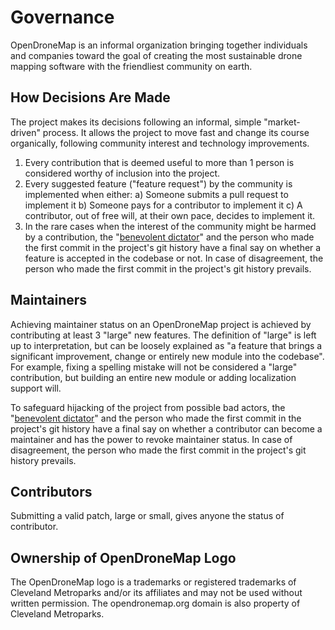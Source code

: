 # Governance

OpenDroneMap is an informal organization bringing together individuals and companies toward the goal of creating the most sustainable drone mapping software with the friendliest community on earth.

## How Decisions Are Made

The project makes its decisions following an informal, simple "market-driven" process. It allows the project to move fast and change its course organically, following community interest and technology improvements.

1. Every contribution that is deemed useful to more than 1 person is considered worthy of inclusion into the project.
2. Every suggested feature ("feature request") by the community is implemented when either: a) Someone submits a pull request to implement it b) Someone pays for a contributor to implement it c) A contributor, out of free will, at their own pace, decides to implement it.
3. In the rare cases when the interest of the community might be harmed by a contribution, the "[benevolent dictator](https://github.com/smathermather/)" and the person who made the first commit in the project's git history have a final say on whether a feature is accepted in the codebase or not. In case of disagreement, the person who made the first commit in the project's git history prevails.

## Maintainers

Achieving maintainer status on an OpenDroneMap project is achieved by contributing at least 3 "large" new features. 
The definition of "large" is left up to interpretation, but can be loosely explained as "a feature that brings a significant improvement, change or entirely new module into the codebase". 
For example, fixing a spelling mistake will not be considered a "large" contribution, but building an entire new module or adding localization support will.

To safeguard hijacking of the project from possible bad actors, the "[benevolent dictator](https://github.com/smathermather/)" and the person who made the first commit in the project's git history have a final say on whether a contributor can become a maintainer and has the power to revoke maintainer status. In case of disagreement, the person who made the first commit in the project's git history prevails.

## Contributors

Submitting a valid patch, large or small, gives anyone the status of contributor.

## Ownership of OpenDroneMap Logo

The OpenDroneMap logo is a trademarks or registered trademarks of Cleveland Metroparks and/or its affiliates and may not be used without written permission.
The opendronemap.org domain is also property of Cleveland Metroparks.
